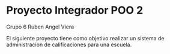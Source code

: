 # Proyecto Integrador POO 2
Grupo 6 Ruben Angel Viera

El siguiente proyecto tiene como objetivo realizar un sistema de administracion de calificaciones para una escuela.
